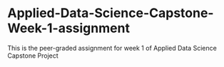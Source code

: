 # Applied-Data-Science-Capstone-Week-1-assignment
This is the peer-graded assignment for week 1 of Applied Data Science Capstone Project
